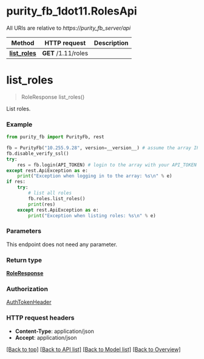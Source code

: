 # purity_fb_1dot11.RolesApi

All URIs are relative to *https://purity_fb_server/api*

Method | HTTP request | Description
------------- | ------------- | -------------
[**list_roles**](RolesApi.md#list_roles) | **GET** /1.11/roles | 


# **list_roles**
> RoleResponse list_roles()



List roles.

### Example 
```python
from purity_fb import PurityFb, rest

fb = PurityFb("10.255.9.28", version=__version__) # assume the array IP is 10.255.9.28
fb.disable_verify_ssl()
try:
    res = fb.login(API_TOKEN) # login to the array with your API_TOKEN
except rest.ApiException as e:
    print("Exception when logging in to the array: %s\n" % e)
if res:
    try:
        # list all roles
        fb.roles.list_roles()
        print(res)
    except rest.ApiException as e:
        print("Exception when listing roles: %s\n" % e)
```

### Parameters
This endpoint does not need any parameter.

### Return type

[**RoleResponse**](RoleResponse.md)

### Authorization

[AuthTokenHeader](index.md#AuthTokenHeader)

### HTTP request headers

 - **Content-Type**: application/json
 - **Accept**: application/json

[[Back to top]](#) [[Back to API list]](index.md#endpoint-properties) [[Back to Model list]](index.md#documentation-for-models) [[Back to Overview]](index.md)

